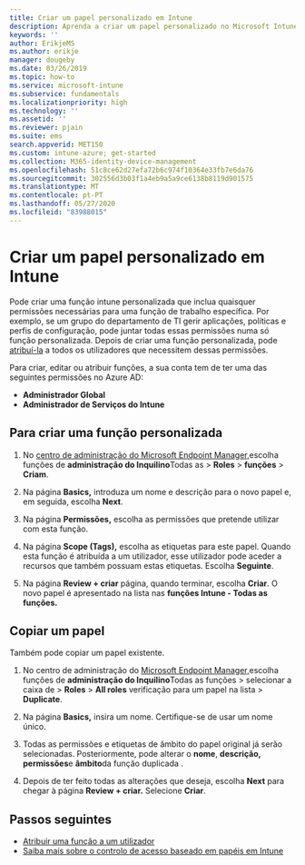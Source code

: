 ```yaml
---
title: Criar um papel personalizado em Intune
description: Aprenda a criar um papel personalizado no Microsoft Intune.
keywords: ''
author: ErikjeMS
ms.author: erikje
manager: dougeby
ms.date: 03/26/2019
ms.topic: how-to
ms.service: microsoft-intune
ms.subservice: fundamentals
ms.localizationpriority: high
ms.technology: ''
ms.assetid: ''
ms.reviewer: pjain
ms.suite: ems
search.appverid: MET150
ms.custom: intune-azure; get-started
ms.collection: M365-identity-device-management
ms.openlocfilehash: 51c8ce62d27efa72b6c974f10364e33fb7e6da76
ms.sourcegitcommit: 302556d3b03f1a4eb9a5a9ce6138b8119d901575
ms.translationtype: MT
ms.contentlocale: pt-PT
ms.lasthandoff: 05/27/2020
ms.locfileid: "83988015"
---
```

# <a name="create-a-custom-role-in-intune"></a>Criar um papel personalizado em Intune

Pode criar uma função intune personalizada que inclua quaisquer permissões necessárias para uma função de trabalho específica. Por exemplo, se um grupo do departamento de TI gerir aplicações, políticas e perfis de configuração, pode juntar todas essas permissões numa só função personalizada. Depois de criar uma função personalizada, pode [atribuí-la](assign-role.md) a todos os utilizadores que necessitem dessas permissões.

Para criar, editar ou atribuir funções, a sua conta tem de ter uma das seguintes permissões no Azure AD:
- **Administrador Global**
- **Administrador de Serviços do Intune**

## <a name="to-create-a-custom-role"></a>Para criar uma função personalizada

1. No [centro de administração do Microsoft Endpoint Manager,](https://go.microsoft.com/fwlink/?linkid=2109431)escolha funções de **administração do Inquilino**Todas as  >  **Roles**  >  **funções**  >  **Criam**.

2. Na página **Basics,** introduza um nome e descrição para o novo papel e, em seguida, escolha **Next**.

3. Na página **Permissões,** escolha as permissões que pretende utilizar com esta função.

4. Na página **Scope (Tags),** escolha as etiquetas para este papel. Quando esta função é atribuída a um utilizador, esse utilizador pode aceder a recursos que também possuam estas etiquetas. Escolha **Seguinte**.

5. Na página **Review + criar** página, quando terminar, escolha **Criar**. O novo papel é apresentado na lista nas **funções Intune - Todas as funções.**

## <a name="copy-a-role"></a>Copiar um papel

Também pode copiar um papel existente.

1. No centro de administração do [Microsoft Endpoint Manager,](https://go.microsoft.com/fwlink/?linkid=2109431)escolha funções de **administração do Inquilino**Todas as funções > selecionar a caixa de  >  **Roles**  >  **All roles** verificação para um papel na lista > **Duplicate**.

2. Na página **Basics,** insira um nome. Certifique-se de usar um nome único.

3. Todas as permissões e etiquetas de âmbito do papel original já serão selecionadas. Posteriormente, pode alterar o **nome**, **descrição,** **permissões**e **âmbito**da função duplicada .

4. Depois de ter feito todas as alterações que deseja, escolha **Next** para chegar à página **Review + criar.** Selecione **Criar**. 

## <a name="next-steps"></a>Passos seguintes
- [Atribuir uma função a um utilizador](assign-role.md)
- [Saiba mais sobre o controlo de acesso baseado em papéis em Intune](role-based-access-control.md)


